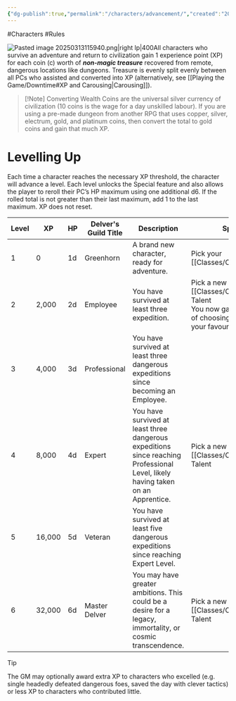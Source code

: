 ```yaml
---
{"dg-publish":true,"permalink":"/characters/advancement/","created":"2025-01-02T11:24:07.211-05:00","updated":"2025-03-15T04:14:31.256-04:00"}
---
```



#Characters #Rules 

![Pasted image 20250313115940.png|right lp|400](/img/user/zRSC/images/Pasted%20image%2020250313115940.png)All characters who survive an adventure and return to civilization gain 1 experience point (XP) for each coin (c) worth of ***non-magic treasure*** recovered from remote, dangerous locations like dungeons. Treasure is evenly split evenly between all PCs who assisted and converted into XP (alternatively, see [[Playing the Game/Downtime#XP and Carousing\|Carousing]]). 

> [!Note] Converting Wealth
> Coins are the universal silver currency of civilization (10 coins is the wage for a day unskilled labour). If you are using a pre-made dungeon from another RPG that uses copper, silver, electrum, gold, and platinum coins, then convert the total to gold coins and gain that much XP.

# Levelling Up
Each time a character reaches the necessary XP threshold, the character will advance a level. Each level unlocks the Special feature and also allows the player to reroll their PC’s HP maximum using one additional d6.  If the rolled total is not greater than their last maximum, add 1 to the last maximum. XP does not reset.

| Level | XP     | HP  | Delver's Guild Title | Description                                                                                                                        | Special                                                                                                       |
| ----- | ------ | --- | -------------------- | ---------------------------------------------------------------------------------------------------------------------------------- | ------------------------------------------------------------------------------------------------------------- |
| 1     | 0      | 1d  | Greenhorn            | A brand new character, ready for adventure.                                                                                        | Pick your [[Classes/Classes\|Class]].                                                                                 |
| 2     | 2,000  | 2d  | Employee             | You have survived at least three expedition.                                                                                       | Pick a new [[Classes/Classes\|Class]] Talent<br>You now gain the honour of choosing a cloak of your favourite colour. |
| 3     | 4,000  | 3d  | Professional         | You have survived at least three dangerous expeditions since becoming an Employee.                                                 |                                                                                                               |
| 4     | 8,000  | 4d  | Expert               | You have survived at least three dangerous expeditions since reaching<br>Professional Level, likely having taken on an Apprentice. | Pick a new [[Classes/Classes\|Class]] Talent                                                                          |
| 5     | 16,000 | 5d  | Veteran              | You have survived at least five dangerous expeditions since reaching Expert Level.                                                 |                                                                                                               |
| 6     | 32,000 | 6d  | Master Delver        | You may have greater ambitions. This could be a desire for a legacy, immortality, or cosmic transcendence.                         | Pick a new [[Classes/Classes\|Class]] Talent                                                                          |
>[!Tip]
>The GM may optionally award extra XP to characters who excelled (e.g. single headedly defeated dangerous foes, saved the day with clever tactics) or less XP to characters who contributed little.




